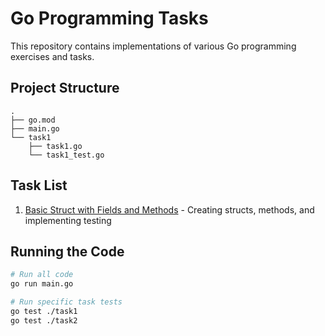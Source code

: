 # Go Programming Tasks

This repository contains implementations of various Go programming exercises and tasks.

## Project Structure

```
.
├── go.mod
├── main.go
└── task1
    ├── task1.go
    └── task1_test.go
```

## Task List

1. [Basic Struct with Fields and Methods](./task1/README.md) - Creating structs, methods, and implementing testing

## Running the Code

```bash
# Run all code
go run main.go

# Run specific task tests
go test ./task1
go test ./task2

